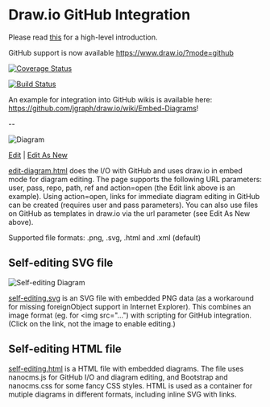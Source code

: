 # Draw.io GitHub Integration

Please read <a href="https://github.com/jgraph/drawio-html5" target="_blank">this</a> for a high-level introduction.

GitHub support is now available https://www.draw.io/?mode=github

[![Coverage Status](https://coveralls.io/repos/github/hex-hypercity/Moodle-forum/badge.svg?branch=%28HEAD+detached+at+0954508%29)](https://coveralls.io/github/hex-hypercity/Moodle-forum?branch=%28HEAD+detached+at+0954508%29)

[![Build Status](https://travis-ci.org/hex-hypercity/Moodle-forum.svg?branch=master)](https://travis-ci.org/hex-hypercity/Moodle-forum)

An example for integration into GitHub wikis is available here: https://github.com/jgraph/draw.io/wiki/Embed-Diagrams!

--

![Diagram](http://jgraph.github.io/drawio-github/diagram.png)

<a href="http://jgraph.github.io/drawio-github/edit-diagram.html?repo=drawio-github&path=diagram.png" target="_blank">Edit</a> | <a href="https://www.draw.io/#Uhttps%3A%2F%2Fjgraph.github.io%2Fdrawio-github%2Fdiagram.png" target="_blank">Edit As New</a>

<a href="http://jgraph.github.io/drawio-github/edit-diagram.html" target="_blank">edit-diagram.html</a> does the I/O with GitHub and uses draw.io in embed mode for diagram editing. The page supports the following URL parameters: user, pass, repo, path, ref and action=open (the Edit link above is an example). Using action=open, links for immediate diagram editing in GitHub can be created (requires user and pass parameters). You can also use files on GitHub as templates in draw.io via the url parameter (see Edit As New above).

Supported file formats: .png, .svg, .html and .xml (default)

## Self-editing SVG file

![Self-editing Diagram](http://jgraph.github.io/drawio-github/self-editing.svg)

<a href="http://jgraph.github.io/drawio-github/self-editing.svg" target="_blank">self-editing.svg</a> is an SVG file with embedded PNG data (as a workaround for missing foreignObject support in Internet Explorer). This combines an image format (eg. for <img src="...") with scripting for GitHub integration. (Click on the link, not the image to enable editing.)

## Self-editing HTML file

<a href="http://jgraph.github.io/drawio-github/self-editing.html" target="_blank">self-editing.html</a> is a HTML file with embedded diagrams. The file uses nanocms.js for GitHub I/O and diagram editing, and Bootstrap and nanocms.css for some fancy CSS styles. HTML is used as a container for mutiple diagrams in different formats, including inline SVG with links.




